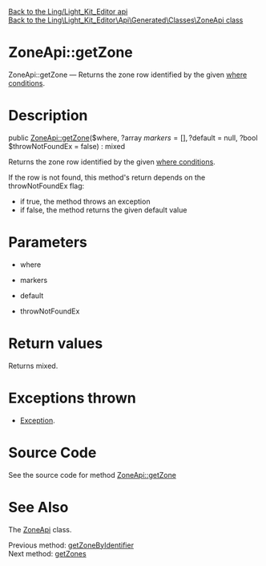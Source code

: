 [Back to the Ling/Light_Kit_Editor api](https://github.com/lingtalfi/Light_Kit_Editor/blob/master/doc/api/Ling/Light_Kit_Editor.md)<br>
[Back to the Ling\Light_Kit_Editor\Api\Generated\Classes\ZoneApi class](https://github.com/lingtalfi/Light_Kit_Editor/blob/master/doc/api/Ling/Light_Kit_Editor/Api/Generated/Classes/ZoneApi.md)


ZoneApi::getZone
================



ZoneApi::getZone — Returns the zone row identified by the given [where conditions](https://github.com/lingtalfi/SimplePdoWrapper#the-where-conditions).




Description
================


public [ZoneApi::getZone](https://github.com/lingtalfi/Light_Kit_Editor/blob/master/doc/api/Ling/Light_Kit_Editor/Api/Generated/Classes/ZoneApi/getZone.md)($where, ?array $markers = [], ?$default = null, ?bool $throwNotFoundEx = false) : mixed




Returns the zone row identified by the given [where conditions](https://github.com/lingtalfi/SimplePdoWrapper#the-where-conditions).

If the row is not found, this method's return depends on the throwNotFoundEx flag:
- if true, the method throws an exception
- if false, the method returns the given default value




Parameters
================


- where

    

- markers

    

- default

    

- throwNotFoundEx

    


Return values
================

Returns mixed.


Exceptions thrown
================

- [Exception](http://php.net/manual/en/class.exception.php).&nbsp;







Source Code
===========
See the source code for method [ZoneApi::getZone](https://github.com/lingtalfi/Light_Kit_Editor/blob/master/Api/Generated/Classes/ZoneApi.php#L186-L205)


See Also
================

The [ZoneApi](https://github.com/lingtalfi/Light_Kit_Editor/blob/master/doc/api/Ling/Light_Kit_Editor/Api/Generated/Classes/ZoneApi.md) class.

Previous method: [getZoneByIdentifier](https://github.com/lingtalfi/Light_Kit_Editor/blob/master/doc/api/Ling/Light_Kit_Editor/Api/Generated/Classes/ZoneApi/getZoneByIdentifier.md)<br>Next method: [getZones](https://github.com/lingtalfi/Light_Kit_Editor/blob/master/doc/api/Ling/Light_Kit_Editor/Api/Generated/Classes/ZoneApi/getZones.md)<br>

